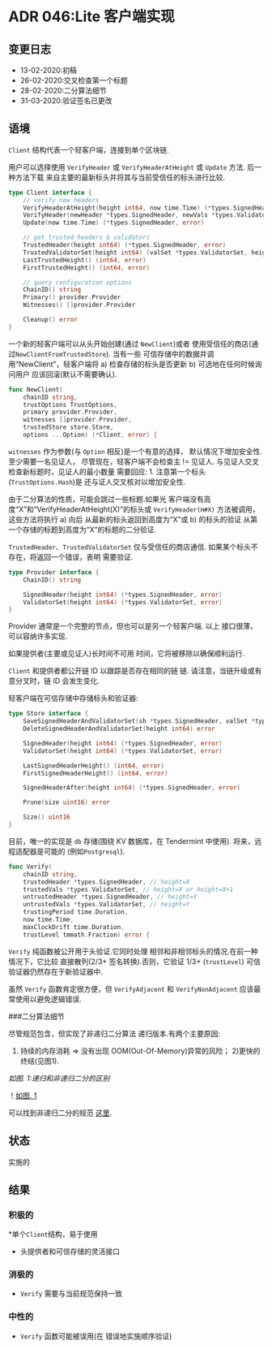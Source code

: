 # ADR 046:Lite 客户端实现

## 变更日志
* 13-02-2020:初稿
* 26-02-2020:交叉检查第一个标题
* 28-02-2020:二分算法细节
* 31-03-2020:验证签名已更改

## 语境

`Client` 结构代表一个轻客户端，连接到单个区块链.

用户可以选择使用 `VerifyHeader` 或
`VerifyHeaderAtHeight` 或 `Update` 方法. 后一种方法下载
来自主要的最新标头并将其与当前受信任的标头进行比较.

```go
type Client interface {
	// verify new headers
	VerifyHeaderAtHeight(height int64, now time.Time) (*types.SignedHeader, error)
	VerifyHeader(newHeader *types.SignedHeader, newVals *types.ValidatorSet, now time.Time) error
	Update(now time.Time) (*types.SignedHeader, error)

	// get trusted headers & validators
	TrustedHeader(height int64) (*types.SignedHeader, error)
	TrustedValidatorSet(height int64) (valSet *types.ValidatorSet, heightUsed int64, err error)
	LastTrustedHeight() (int64, error)
	FirstTrustedHeight() (int64, error)

	// query configuration options
	ChainID() string
	Primary() provider.Provider
	Witnesses() []provider.Provider

	Cleanup() error
}
```

一个新的轻客户端可以从头开始创建(通过 `NewClient`)或者
使用受信任的商店(通过`NewClientFromTrustedStore`). 当有一些
可信存储中的数据并调用“NewClient”，轻客户端将 a)
检查存储的标头是否更新 b) 可选地在任何时候询问用户
应该回滚(默认不需要确认).

```go
func NewClient(
	chainID string,
	trustOptions TrustOptions,
	primary provider.Provider,
	witnesses []provider.Provider,
	trustedStore store.Store,
	options ...Option) (*Client, error) {
```

`witnesses` 作为参数(与 `Option` 相反)是一个有意的选择，
默认情况下增加安全性.至少需要一名见证人，
尽管现在，轻客户端不会检查主 != 见证人.
与见证人交叉检查新标题时，见证人的最小数量
需要回应: 1. 注意第一个标头(`TrustOptions.Hash`)是
还与证人交叉核对以增加安全性.

由于二分算法的性质，可能会跳过一些标题.如果光
客户端没有高度“X”和“VerifyHeaderAtHeight(X)”的标头或
`VerifyHeader(H#X)` 方法被调用，这些方法将执行 a) 向后
从最新的标头返回到高度为“X”或 b) 的标头的验证
从第一个存储的标题到高度为“X”的标题的二分验证.

`TrustedHeader`、`TrustedValidatorSet` 仅与受信任的商店通信.
如果某个标头不存在，将返回一个错误，表明
需要验证.

```go
type Provider interface {
	ChainID() string

	SignedHeader(height int64) (*types.SignedHeader, error)
	ValidatorSet(height int64) (*types.ValidatorSet, error)
}
```

Provider 通常是一个完整的节点，但也可以是另一个轻客户端. 以上
接口很薄，可以容纳许多实现.

如果提供者(主要或见证人)长时间不可用
时间，它将被移除以确保顺利运行.

`Client` 和提供者都公开链 ID 以跟踪是否存在相同的链
链. 请注意，当链升级或有意分叉时，链 ID 会发生变化.

轻客户端在可信存储中存储标头和验证器:

```go
type Store interface {
	SaveSignedHeaderAndValidatorSet(sh *types.SignedHeader, valSet *types.ValidatorSet) error
	DeleteSignedHeaderAndValidatorSet(height int64) error

	SignedHeader(height int64) (*types.SignedHeader, error)
	ValidatorSet(height int64) (*types.ValidatorSet, error)

	LastSignedHeaderHeight() (int64, error)
	FirstSignedHeaderHeight() (int64, error)

	SignedHeaderAfter(height int64) (*types.SignedHeader, error)

	Prune(size uint16) error

	Size() uint16
}
```

目前，唯一的实现是 `db` 存储(围绕 KV
数据库，在 Tendermint 中使用). 将来，远程适配器是可能的
(例如`Postgresql`).

```go
func Verify(
	chainID string,
	trustedHeader *types.SignedHeader, // height=X
	trustedVals *types.ValidatorSet, // height=X or height=X+1
	untrustedHeader *types.SignedHeader, // height=Y
	untrustedVals *types.ValidatorSet, // height=Y
	trustingPeriod time.Duration,
	now time.Time,
	maxClockDrift time.Duration,
	trustLevel tmmath.Fraction) error {
```

`Verify` 纯函数被公开用于头验证.它同时处理
相邻和非相邻标头的情况.在前一种情况下，它比较
直接散列(2/3+ 签名转换).否则，它验证 1/3+
(`trustLevel`) 可信验证器仍然存在于新验证器中.

虽然 `Verify` 函数肯定很方便，但 `VerifyAdjacent` 和
`VerifyNonAdjacent` 应该最常使用以避免逻辑错误.

###二分算法细节

尽管规范包含，但实现了非递归二分算法
递归版本.有两个主要原因:

1) 持续的内存消耗 => 没有出现 OOM(Out-Of-Memory)异常的风险；
2)更快的终结(见图1).

_如图. 1:递归和非递归二分的区别_

！[如图. 1](./img/adr-046-fig1.png)

可以找到非递归二分的规范
[这里](https://github.com/tendermint/spec/blob/zm_non-recursive-verification/spec/consensus/light-client/non-recursive-verification.md).

## 状态

实施的

## 结果

### 积极的

*单个`Client`结构，易于使用
* 头提供者和可信存储的灵活接口

### 消极的

* `Verify` 需要与当前规范保持一致

### 中性的

* `Verify` 函数可能被误用(在
  错误地实施顺序验证)

